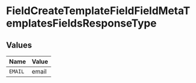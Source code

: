 # FieldCreateTemplateFieldFieldMetaTemplatesFieldsResponseType


## Values

| Name    | Value   |
| ------- | ------- |
| `EMAIL` | email   |